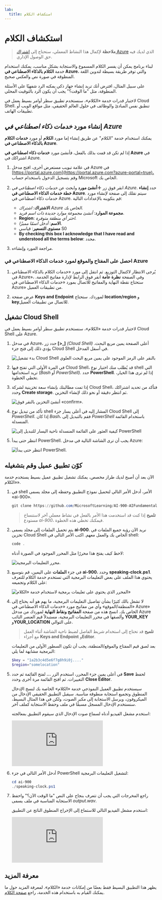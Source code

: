 ```yaml
---
lab:
  title: استكشاف الكلام
---
```


# استكشاف الكلام

> **ملاحظة** لإكمال هذا النشاط المعملي، ستحتاج إلى [اشتراك Azure](https://azure.microsoft.com/free?azure-portal=true) الذي لديك فيه حق الوصول الإداري.

لبناء برنامج يمكن أن يفسر الكلام المسموع والاستجابة بشكل مناسب، يمكنك استخدام خدمة **الكلام بالذكاء الاصطناعي في Azure**، والتي توفر طريقة بسيطة لتدوين اللغة المنطوقة في صورة نص والعكس صحيح.

على سبيل المثال، افترض أنك تريد إنشاء جهاز ذكي يمكنه الرد شفهيًا على الأسئلة المنطوقة، مثل "ما الوقت؟" يجب أن يكون الرد بالتوقيت المحلي.

لاختبار قدرات خدمة «الكلام»، سنستخدم تطبيق سطر أوامر بسيط يعمل في Cloud Shell. تنطبق نفس المبادئ والوظائف في حلول العالم الحقيقي، مثل مواقع الويب أو تطبيقات الهاتف.

## إنشاء مورد *خدمات ذكاء اصطناعي في Azure*

يمكنك استخدام خدمة "الكلام" عن طريق إنشاء إما مورد **الكلام** أو مورد **خدمات الكلام بالذكاء الاصطناعي في Azure**.

إذا لم تكن قد قمت بذلك بالفعل، فأنشئ مورد **خدمات ذكاء اصطناعي في Azure** في اشتراكك في Azure.

1. في علامة تبويب مستعرض أخرى، افتح مدخل Azure في [https://portal.azure.com](https://portal.azure.com?azure-portal=true)، وقم بتسجيل الدخول باستخدام حساب Microsoft الخاص بك.

1. انقر فوق زر **＋أنشئ مورد** وابحث عن *خدمات ذكاء اصطناعي في Azure*. حدد **إنشاء** **خطة خدمات الذكاء الاصطناعي في Azure**. سيتم نقلك إلى صفحة لإنشاء مورد خدمات ذكاء اصطناعي في Azure. قم بتكوينه بالإعدادات التالية:
    - **الاشتراك**: *اشتراك Azure الخاص بك*.
    - **مجموعة الموارد**: *أنشئ مجموعة موارد جديدة ذات اسم فريد*.
    - **Region**: *اختر أي منطقة متوفرة*.
    - **الاسم**: *أدخل اسمًا مميزًا*.
    - **مستوى التسعير**: قياسي S0
    - **By checking this box I acknowledge that I have read and understood all the terms below**: محدد.

1. مراجعة المورد وإنشاءه.

### احصل على المفتاح والموقع لمورد خدمات الذكاء الاصطناعي في Azure

1. يُرجى الانتظار لاكتمال التوزيع. ثم انتقل إلى مورد «خدمات الكلام بالذكاء الاصطناعي في Azure»، وفي الصفحة **نظرة عامة** انقر فوق الرابط لإدارة مفاتيح الخدمة. ستحتاج نقطة النهاية والمفاتيح للاتصال بمورد «خدمات الذكاء الاصطناعي في Azure» من تطبيقات العميل.

1. عرض صفحة **Keys and Endpoint** لموردك. ستحتاج **location/region** و **key**للاتصال من تطبيقات العميل.

## تشغيل Cloud Shell

لاختبار قدرات خدمة «الكلام»، سنستخدم تطبيق سطر أوامر بسيط يعمل في Cloud Shell على Azure.

1. في مدخل Azure، حدد زر **[>_]** *(Cloud Shell)* أعلى الصفحة يمين مربع البحث. يؤدي ذلك إلى فتح جزء Cloud Shell في أسفل المدخل.

    ![بدء تشغيل Cloud Shell بالنقر على الرمز الموجود على يمين مربع البحث العلوي](media/recognize-synthesize-speech/powershell-portal-guide-1.png)

1. في المرة الأولى التي تفتح فيها Cloud Shell، قد يُطلب منك اختيار نوع shell التي تريد استخدامها (*Bash* أو *PowerShell).* حدد **PowerShell**. إذا لم ترى هذا الخيار، تخطي الخطوة.  

1. إذا تمت مطالبتك بإنشاء سعة تخزينية لشركة Cloud Shell، فتأكد من تحديد اشتراكك وحدد **Create storage**. ثم انتظر دقيقة أو نحو ذلك لإنشاء التخزين.

    ![أنشئ التخزين بالنقر فوق «confirm».](media/recognize-synthesize-speech/powershell-portal-guide-2.png)

1. تأكد من تبديل نوع shell المشار إليه في أعلى يسار جزء Cloud Shell إلى *PowerShell*. إذا كان *Bash*، فقم بالتبديل إلى *PowerShell* باستخدام القائمة المنسدلة.

    ![كيفية العثور على القائمة المنسدلة ناحية اليسار للتبديل إلى PowerShell](media/recognize-synthesize-speech/powershell-portal-guide-3.png)

1. انتظر حتى يبدأ PowerShell. يجب أن ترى الشاشة التالية في مدخل Azure:  

    ![انتظر حتى يبدأ PowerShell.](media/recognize-synthesize-speech/powershell-prompt.png)

## كوّن تطبيق عميل وقم بتشغيله

الآن بعد أن أصبح لديك طراز مخصص، يمكنك تشغيل تطبيق عميل بسيط يستخدم خدمة «الكلام».

1. في shell الأمر، أدخل الأمر التالي لتحميل نموذج التطبيق وحفظه إلى مجلد يسمى «ai-900».

    ```PowerShell
    git clone https://github.com/MicrosoftLearning/AI-900-AIFundamentals ai-900
    ```

    >**تلميح** إذا كنت قد استخدمت هذا الأمر بالفعل في نشاط معملي آخر لاستنساخ مستودع *ai-900*، فيمكنك تخطي هذه الخطوة.

1. يتم تحميل الملفات إلى مجلد يسمى **ai-900**. نريد الآن رؤية جميع الملفات في تخزين Cloud Shell الخاص بك والعمل معهم. اكتب الأمر التالي في shell:

     ```PowerShell
    code .
    ```

    لاحظ كيف يفتح هذا محررًا مثل المحرر الموجود في الصورة أدناه:

    ![محرر التعليمات البرمجية.](media/recognize-synthesize-speech/powershell-portal-guide-4.png)

1. في جزء **الملفات** على اليمين، قم بتوسيع **ai-900**، وحدد **speaking-clock.ps1**. يحتوي هذا الملف على بعض التعليمات البرمجية التي تستخدم خدمة الكلام للتعرف على الكلام وتجميعه:

    ![المحرر الذي يحتوي على تعليمات برمجية لاستخدام خدمة «الكلام»](media/recognize-synthesize-speech/speaking-clock-code.png)

1. لا تشغل بالك كثيرًا بشأن تفاصيل التعليمات البرمجية، ما يهم هو أنه يحتاج إلى «المنطقة/الموقع» وأي من مفاتيح مورد «خدمات الذكاء الاصطناعي في Azure» الخاص بك. انسخ هذه من صفحة **المفاتيح ونقاط النهاية** لموردك من مدخل Azure وألصقها في محرر التعليمات البرمجية، مستبدلاً قيم العنصر النائب **YOUR_KEY** و**YOUR_LOCATION** على التوالي.

    > **تلميح** قد تحتاج إلى استخدام شريط الفاصل لضبط ناحية الشاشة أثناء العمل مع أجزاء **Keys and Endpoint** و**Editor**.

    بعد لصق قيم المفتاح والموقع/المنطقة، يجب أن تكون السطور الأولى من التعليمات البرمجية مشابهة لما يلي:

    ```PowerShell
    $key = "1a2b3c4d5e6f7g8h9i0j...."
    $region="somelocation"
    ```

1. في أعلى يمين جزء المحرر، استخدم الزر **...** لفتح القائمة ثم حدد **Save** لحفظ التغييرات. ثم افتح القائمة مرة أخرى وحدد **Close Editor**.

    سيستخدم تطبيق العميل النموذجي خدمة «الكلام» الخاصة بك لنسخ الإدخال المنطوق وتجميع استجابة منطوقة مناسبة. سيقبل التطبيق الحقيقي الإدخال من الميكروفون، ويرسل الاستجابة إلى مكبر الصوت، ولكن في هذا المثال البسيط، سنستخدم الإدخال المسجل مسبقًا في ملف وحفظ الاستجابة كملف آخر.

    استخدم مشغل الفيديو أدناه لسماع صوت الإدخال الذي سيقوم التطبيق بمعالجته:

    <div class="embeddedvideo"><iframe src="https://www.microsoft.com/videoplayer/embed/RWMAvi" frameborder="0" allowfullscreen="true" data-linktype="external"></iframe></div>

1. أدخل الأمر التالي في جزء PowerShell لتشغيل التعليمات البرمجية:

    ```PowerShell
    cd ai-900
    ./speaking-clock.ps1
    ```

1. راجع المخرجات التي يجب أن تتعرف بنجاح على النص "ما الوقت الآن؟" واحفظ الاستجابة المناسبة في ملف يسمى *output.wav*.

    استخدم مشغل الفيديو التالي للاستماع إلى الإخراج المنطوق الناتج عن التطبيق:

    <div class="embeddedvideo"><iframe src="https://www.microsoft.com/videoplayer/embed/RWMSIU" frameborder="0" allowfullscreen="true" data-linktype="external"></iframe></div>

## معرفة المزيد

يظهر هذا التطبيق البسيط فقط بعضًا من إمكانات خدمة «الكلام». لمعرفة المزيد حول ما يمكنك القيام به باستخدام هذه الخدمة، راجع [صفحة الكلام](https://azure.microsoft.com/services/cognitive-services/speech-services/).
